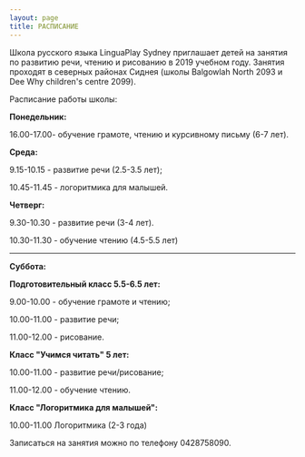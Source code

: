 ```yaml
---
layout: page
title: РАСПИСАНИЕ
---
```

Школа русского языка LinguaPlay Sydney приглашает детей на занятия по развитию речи, чтению и рисованию в 2019 учебном году. 
Занятия проходят в северных районах Сиднея (школы Balgowlah North 2093 и Dee Why children's centre 2099).


Расписание работы школы:

**Понедельник:**

16.00-17.00- обучение грамоте, чтению и курсивному письму (6-7 лет). 


**Среда:**

9.15-10.15 - развитие речи (2.5-3.5 лет);

10.45-11.45 - логоритмика для малышей.



**Четверг:**

9.30-10.30 - развитие речи (3-4 лет).

10.30-11.30 - обучение чтению (4.5-5.5 лет)


---
**Суббота:**

**Подготовительный класс 5.5-6.5 лет:**

9.00-10.00 - обучение грамоте и чтению;

10.00-11.00 - развитие речи;

11.00-12.00 - рисование.


**Класс "Учимся читать" 5 лет:**

10.00-11.00 - развитие речи/рисование;

11.00-12.00 - обучение чтению.


**Класс "Логоритмика для малышей":**

10.00-11.00 Логоритмика (2-3 года)


Записаться на занятия можно по телефону 0428758090.


